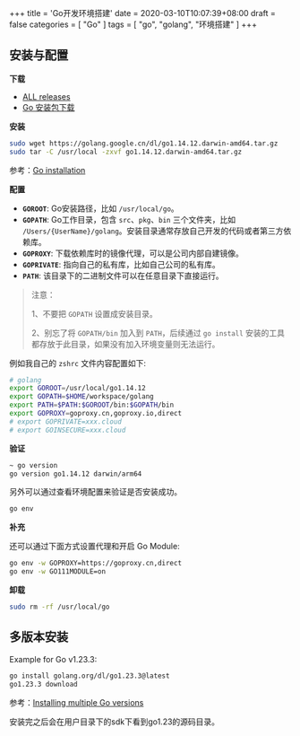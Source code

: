 +++
title = 'Go开发环境搭建'
date = 2020-03-10T10:07:39+08:00
draft = false
categories = [ "Go" ]
tags = [ "go", "golang", "环境搭建" ]
+++

## 安装与配置

**下载**

- [ALL releases](https://go.dev/dl/)
- [Go 安装包下载](https://studygolang.com/dl)

**安装**

```bash
sudo wget https://golang.google.cn/dl/go1.14.12.darwin-amd64.tar.gz
sudo tar -C /usr/local -zxvf go1.14.12.darwin-amd64.tar.gz
```

参考：[Go installation](https://go.dev/doc/install)


**配置**

- **`GOROOT`**: Go安装路径，比如 `/usr/local/go`。
- **`GOPATH`**: Go工作目录，包含 `src`、`pkg`、`bin` 三个文件夹，比如 `/Users/{UserName}/golang`。安装目录通常存放自己开发的代码或者第三方依赖库。
- **`GOPROXY`**: 下载依赖库时的镜像代理，可以是公司内部自建镜像。
- **`GOPRIVATE`**: 指向自己的私有库，比如自己公司的私有库。
- **`PATH`**: 该目录下的二进制文件可以在任意目录下直接运行。

> 注意：
> 
> 	1、不要把 `GOPATH` 设置成安装目录。
> 
> 	2、别忘了将 `GOPATH/bin` 加入到 `PATH`，后续通过 `go install` 安装的工具都存放于此目录，如果没有加入环境变量则无法运行。	

例如我自己的 `zshrc` 文件内容配置如下:
```bash
# golang
export GOROOT=/usr/local/go1.14.12
export GOPATH=$HOME/workspace/golang
export PATH=$PATH:$GOROOT/bin:$GOPATH/bin
export GOPROXY=goproxy.cn,goproxy.io,direct
# export GOPRIVATE=xxx.cloud
# export GOINSECURE=xxx.cloud
```

**验证**

```bash
~ go version
go version go1.14.12 darwin/arm64
```

另外可以通过查看环境配置来验证是否安装成功。

```bash
go env
```

**补充**

还可以通过下面方式设置代理和开启 Go Module:
```bash
go env -w GOPROXY=https://goproxy.cn,direct
go env -w GO111MODULE=on
```

**卸载**
```bash
sudo rm -rf /usr/local/go
```

## 多版本安装

Example for Go v1.23.3:

```bash
go install golang.org/dl/go1.23.3@latest
go1.23.3 download
```

参考：[Installing multiple Go versions](https://go.dev/doc/manage-install)

安装完之后会在用户目录下的sdk下看到go1.23的源码目录。


